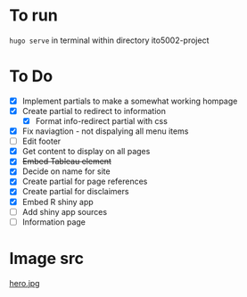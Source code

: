 # To run
`hugo serve` in terminal within directory ito5002-project

# To Do
- [x] Implement partials to make a somewhat working hompage
- [x] Create partial to redirect to information
    - [x] Format info-redirect partial with css
- [x] Fix naviagtion - not dispalying all menu items
- [ ] Edit footer
- [x] Get content to display on all pages
- [x] ~~Embed Tableau element~~
- [x] Decide on name for site
- [x] Create partial for page references
- [x] Create partial for disclaimers
- [x] Embed R shiny app
- [ ] Add shiny app sources
- [ ] Information page

# Image src
[hero.jpg](https://www.pexels.com/photo/brunette-relaxing-with-rose-on-chair-15781480/)